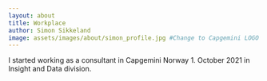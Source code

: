 ```yaml
---
layout: about
title: Workplace
author: Simon Sikkeland
image: assets/images/about/simon_profile.jpg #Change to Capgemini LOGO
---
```


I started working as a consultant in Capgemini Norway 1. October 2021 in Insight and Data division.
